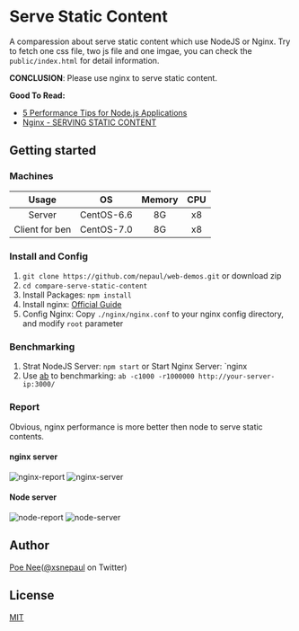 # Serve Static Content 

A comparession about serve static content which use NodeJS or Nginx.
Try to fetch one css file, two js file and one imgae, you can check the `public/index.html` for detail information.

**CONCLUSION**: Please use nginx to serve static content.

**Good To Read:**

* [5 Performance Tips for Node.js Applications](https://www.nginx.com/blog/5-performance-tips-for-node-js-applications/)
* [Nginx - SERVING STATIC CONTENT](https://www.nginx.com/resources/admin-guide/serving-static-content/)


## Getting started

### Machines

|     Usage      |     OS     | Memory | CPU  |
| :------------: | :--------: | :----: | :--: |
|     Server     | CentOS-6.6 |   8G   |  x8  |
| Client for ben | CentOS-7.0 |   8G   |  x8  |


### Install and Config

1. `git clone https://github.com/nepaul/web-demos.git` or download zip
2. `cd compare-serve-static-content`
3. Install Packages: `npm install`
4. Install nginx: [Official Guide](https://www.nginx.com/resources/wiki/start/topics/tutorials/install/)
5. Config Nginx: Copy `./nginx/nginx.conf` to your nginx config directory, and modify `root` parameter


### Benchmarking

1. Strat NodeJS Server: `npm start` or Start Nginx Server: `nginx
2. Use [ab](http://httpd.apache.org/docs/2.4/programs/ab.html) to benchmarking: `ab -c1000 -r1000000 http://your-server-ip:3000/`

### Report
Obvious, nginx performance is more better then node to serve static contents.

#### nginx server

![nginx-report](http://7xja18.com1.z0.glb.clouddn.com/Nginx-Report.png)
![nginx-server](http://7xja18.com1.z0.glb.clouddn.com/nginx-server.png)

#### Node server

![node-report](http://7xja18.com1.z0.glb.clouddn.com/NODE-Report.png)
![node-server](http://7xja18.com1.z0.glb.clouddn.com/node-server.png)

## Author

[Poe Nee](http://nepaul.github.io/)([@xsnepaul](https://twitter.com/xsnepaul) on Twitter)



## License

[MIT](https://github.com/nepaul/web-demos/blob/master/LICENSE)
